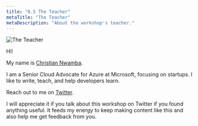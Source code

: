 ```yaml
---
title: "0.5 The Teacher"
metaTitle: "The Teacher"
metaDescription: "About the workshop's teacher."
---
```


![The Teacher](https://pbs.twimg.com/profile_images/1105185322084847623/EPx48HPQ_400x400.jpg)

Hi!

My name is [Christian Nwamba](https://twitter.com/codebeast).

I am a Senior Cloud Advocate for Azure at Microsoft, focusing on startups. I like to write, teach, and help developers learn.

Reach out to me on [Twitter](https://twitter.com/codebeast).

I will appreciate it if you talk about this workshop on Twitter if you found anything useful. It feeds my energy to keep making content like this and also help me get feedback from you.